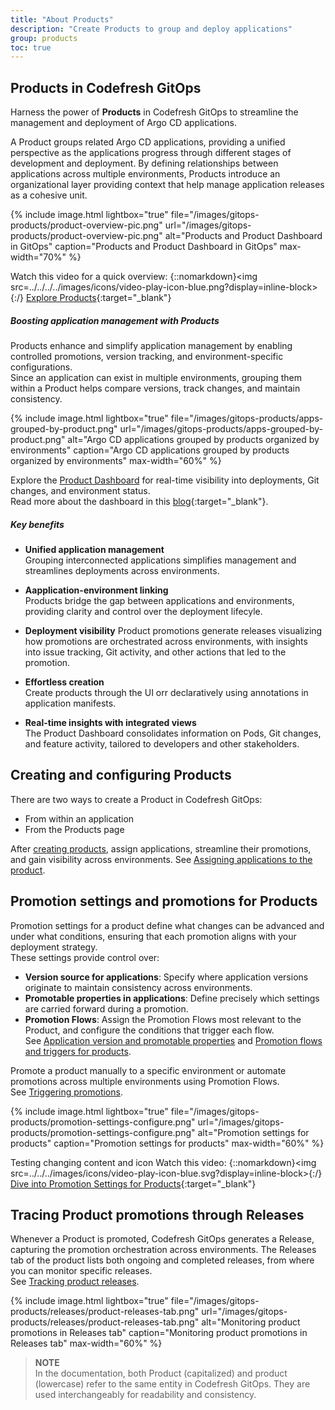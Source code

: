 ```yaml
---
title: "About Products"
description: "Create Products to group and deploy applications"
group: products
toc: true
---
```





## Products in Codefresh GitOps
Harness the power of **Products** in Codefresh GitOps to streamline the management and deployment of Argo CD applications. 

A Product groups related Argo CD applications, providing a unified perspective as the applications progress through different stages of development and deployment. By defining relationships between applications across multiple environments, Products introduce an organizational layer providing context that help manage application releases as a cohesive unit.

{% include 
image.html 
lightbox="true" 
file="/images/gitops-products/product-overview-pic.png" 
url="/images/gitops-products/product-overview-pic.png"
alt="Products and Product Dashboard in GitOps" 
caption="Products and Product Dashboard in GitOps"
max-width="70%"
%}

Watch this video for a quick overview:
{::nomarkdown}<img src=../../../../images/icons/video-play-icon-blue.png?display=inline-block>{:/} [Explore Products](https://www.youtube.com/watch?v=m3wE4OfV9xE){:target="\_blank"}




##### Boosting application management with Products
Products enhance and simplify application management by enabling controlled promotions, version tracking, and environment-specific configurations.  
Since an application can exist in multiple environments, grouping them within a Product helps compare versions, track changes, and maintain consistency.


{% include 
image.html 
lightbox="true" 
file="/images/gitops-products/apps-grouped-by-product.png" 
url="/images/gitops-products/apps-grouped-by-product.png"
alt="Argo CD applications grouped by products organized by environments" 
caption="Argo CD applications grouped by products organized by environments"
max-width="60%"
%}

Explore the [Product Dashboard]({{site.baseurl}}/docs/dashboards/gitops-products/) for real-time visibility into deployments, Git changes, and environment status.  
Read more about the dashboard in this [blog](https://codefresh.io/blog/introducing-the-worlds-first-dashboard-for-gitops-environments/){:target="\_blank"}.


##### Key benefits 
* **Unified application management**  
  Grouping interconnected applications simplifies management and streamlines deployments across environments.

* **Aapplication-environment linking**  
  Products bridge the gap between applications and environments, providing clarity and control over the deployment lifecyle.

* **Deployment visibility**
  Product promotions generate releases visualizing how promotions are orchestrated across environments, with insights into issue tracking, Git activity, and other actions that led to the promotion.

* **Effortless creation**  
  Create products through the UI orr declaratively using annotations in application manifests.

* **Real-time insights with integrated views**  
  The Product Dashboard consolidates information on Pods, Git changes, and feature activity, tailored to developers and other stakeholders.


## Creating and configuring Products

There are two ways to create a Product in Codefresh GitOps:

* From within an application
* From the Products page 

After [creating products]({{site.baseurl}}/docs/products/create-product/), assign applications, streamline their promotions, and gain visibility across environments.
See [Assigning applications to the product]({{site.baseurl}}/docs/products/assign-applications/).

## Promotion settings and promotions for Products

Promotion settings for a product define what changes can be advanced and under what conditions, ensuring that each promotion aligns with your deployment strategy.  
These settings provide control over:
* **Version source for applications**: Specify where application versions originate to maintain consistency across environments.
* **Promotable properties in applications**: Define precisely which settings are carried forward during a promotion.
* **Promotion Flows**: Assign the Promotion Flows most relevant to the Product, and configure the conditions that trigger each flow.  
See [Application version and promotable properties]({{site.baseurl}}/docs/products/promotion-version-properties/) and [Promotion flows and triggers for products]({{site.baseurl}}/docs/products/promotion-flow-triggers/).

Promote a product manually to a specific environment or automate promotions across multiple environments using Promotion Flows.   
See [Triggering promotions]({{site.baseurl}}/docs/promotions/trigger-promotions/).


{% include 
image.html 
lightbox="true" 
file="/images/gitops-products/promotion-settings-configure.png"
url="/images/gitops-products/promotion-settings-configure.png"
alt="Promotion settings for products" 
caption="Promotion settings for products"
max-width="60%"
%}

Testing changing content and icon Watch this video:
{::nomarkdown}<img src=../../../images/icons/video-play-icon-blue.svg?display=inline-block>{:/} [Dive into Promotion Settings for Products](https://www.youtube.com/watch?v=AjFhoja8TjY){:target="\_blank"}



## Tracing Product promotions through Releases
Whenever a Product is promoted, Codefresh GitOps generates a Release, capturing the promotion orchestration across environments. The Releases tab of the product lists both ongoing and completed releases, from where you can monitor specific releases.  
See [Tracking product releases]({{site.baseurl}}/docs/promotions/product-releases).

{% include 
image.html 
lightbox="true" 
file="/images/gitops-products/releases/product-releases-tab.png" 
url="/images/gitops-products/releases/product-releases-tab.png"
alt="Monitoring product promotions in Releases tab" 
caption="Monitoring product promotions in Releases tab"
max-width="60%"
%}

>**NOTE**  
In the documentation, both Product (capitalized) and product (lowercase) refer to the same entity in Codefresh GitOps. They are used interchangeably for readability and consistency.


